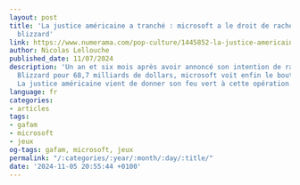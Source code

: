 ```yaml
---
layout: post
title: 'La justice américaine a tranché : microsoft a le droit de racheter activision
  blizzard'
link: https://www.numerama.com/pop-culture/1445852-la-justice-americaine-a-tranche-microsoft-a-le-droit-de-racheter-activision-blizzard.html
author: Nicolas Lellouche
published_date: 11/07/2024
description: 'Un an et six mois après avoir annoncé son intention de racheter Activision
  Blizzard pour 68,7 milliards de dollars, microsoft voit enfin le bout du tunnel.
  La justice américaine vient de donner son feu vert à cette opération très critiquée. '
language: fr
categories:
- articles
tags:
- gafam
- microsoft
- jeux
og-tags: gafam, microsoft, jeux
permalink: "/:categories/:year/:month/:day/:title/"
date: '2024-11-05 20:55:44 +0100'
---
```

